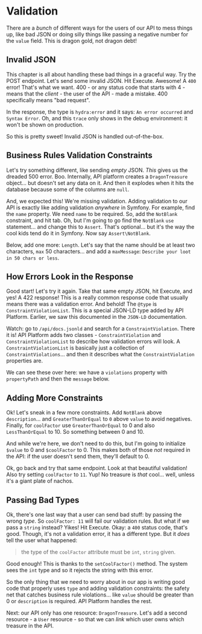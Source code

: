 # Validation

There are a *bunch* of different ways for the users of our API to mess things up,
like bad JSON or doing silly things like passing a negative number for the `value`
field. This is dragon gold, not dragon debt!

## Invalid JSON

This chapter is all about handling these bad things in a graceful way. Try the
POST endpoint. Let's send some invalid JSON. Hit Execute. Awesome! A `400` error!
That's what we want. 400 - or any status code that starts with 4 - means that the
*client* - the user of the API - made a mistake. 400 specifically means "bad
request".

In the response, the type is `hydra:error` and it says: `An error occurred`
and `Syntax Error`. Oh, and this `trace` only shows in the debug environment: it
won't be shown on production.

So this is pretty sweet! Invalid JSON is handled out-of-the-box.

## Business Rules Validation Constraints

Let's try something different, like sending *empty* JSON. *This* gives us the
dreaded 500 error. Boo. Internally, API platform creates a `DragonTreasure` object...
but doesn't set any data on it. And then it explodes when it hits the database because
some of the columns are `null`.

And, we expected this! We're missing validation. Adding validation to our API
is exactly like adding validation *anywhere* in Symfony. For example, find the
`name` property. We need `name` to be required. So, add the `NotBlank` constraint,
and hit tab. Oh, but I'm going to go find the `NotBlank` `use` statement... and change
this to `Assert`. That's optional... but it's the way the cool kids tend do it in
Symfony. Now say `Assert\NotBlank`.

Below, add one more: `Length`. Let's say that the name should be at least two
characters, `max` 50 characters... and add a `maxMessage`:
`Describe your loot in 50 chars or less`.

## How Errors Look in the Response

Good start! Let's try it again. Take that same empty JSON, hit Execute, and yes!
A 422 response! This is a really common response code that usually means there
was a validation error. And behold! The `@type` is `ConstraintViolationList`.
This is a special JSON-LD type added by API Platform. Earlier, we saw this documented
in the `JSON-LD` documentation.

Watch: go to `/api/docs.jsonld` and search for a `ConstraintViolation`. There it
is! API Platform adds two classes - `ConstraintViolation` and
`ConstraintViolationList` to describe how validation errors will look. A
`ConstraintViolationList` is basically just a collection of `ConstraintViolations`...
and then it describes what the `ConstraintViolation` properties are.

We can see these over here: we have a `violations` property with `propertyPath`
and then the `message` below.

## Adding More Constraints

Ok! Let's sneak in a few more constraints. Add `NotBlank` above `description`...
and `GreaterThanOrEqual` to `0` above `value` to avoid negatives. Finally, for
`coolFactor` use `GreaterThanOrEqual` to 0 and also `LessThanOrEqual` to 10.
So something between 0 and 10.

And while we're here, we don't need to do this, but I'm going to initialize
`$value` to 0 and `$coolFactor` to 0. This makes both of those *not* required
in the API: if the user doesn't send them, they'll default to 0.

Ok, go back and try that same endpoint. Look at that beautiful validation! Also
try setting `coolFactor` to `11`. Yup! No treasure is *that* cool... well, unless
it's a giant plate of nachos.

## Passing Bad Types

Ok, there's one last way that a user can send bad stuff: by passing the wrong *type*.
So `coolFactor: 11` will fail our validation rules. But what if we pass a `string`
instead? Yikes! Hit Execute. Okay: a `400` status code, that's good. Though, it's
not a validation error, it has a different type. But it *does* tell the user what
happened:

> the type of the `coolFactor` attribute must be `int`, `string` given.

Good enough! This is thanks to the `setCoolFactor()` method. The system sees
the `int` type and so it rejects the string with this error.

So the only thing that we need to worry about in our app is writing good code that
properly uses `type` and adding validation constraints: the safety net that catches
business rule violations... like `value` should be greater than 0 or `description`
is required. API Platform handles the rest.

Next: our API only has one resource: `DragonTreasure`. Let's add a second resource -
a `User` resource - so that we can *link* which user owns which treasure in the API.

